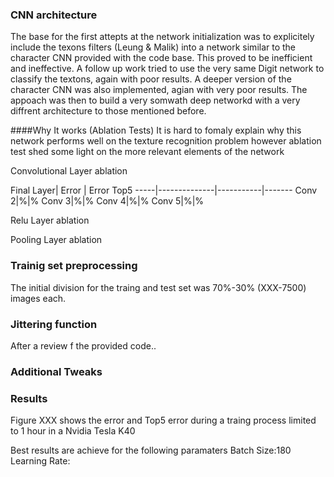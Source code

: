 
### CNN architecture
The base for the first attepts at the network initialization was to explicitely include the texons filters (Leung & Malik) into a network similar to the character CNN provided with the code base. This proved to be inefficient and ineffective. A follow up work tried to use the very same Digit network to classify the textons, again with poor results. A deeper version of the character CNN was also implemented, agian with very poor results. The appoach was then to build a very somwath deep networkd with a very diffrent architecture to those mentioned before.

####Why It works (Ablation Tests)
It is hard to fomaly explain why this network performs well on the texture recognition problem however ablation test  shed some light on the more relevant elements of the network

Convolutional Layer ablation

Final Layer| Error | Error Top5
-----|--------------|-----------|-------
Conv 2|%|%
Conv 3|%|%
Conv 4|%|%
Conv 5|%|%


Relu Layer ablation

Pooling Layer ablation

### Trainig set preprocessing 
The initial division for the traing and test set was 70%-30% (XXX-7500) images each.

### Jittering function
After a review f the provided code..

### Additional Tweaks


### Results

Figure XXX shows the error and  Top5 error during a traing process limited to 1 hour in a Nvidia Tesla K40 

Best results are achieve for the following paramaters
Batch Size:180
Learning Rate:
